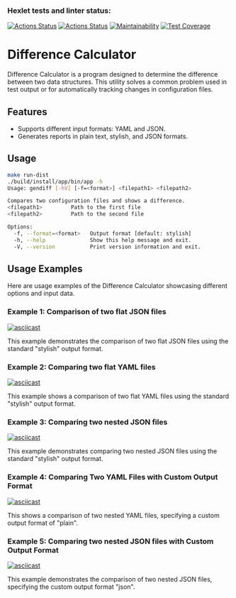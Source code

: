 ### Hexlet tests and linter status:
[![Actions Status](https://github.com/Rata0/java-project-71/actions/workflows/hexlet-check.yml/badge.svg)](https://github.com/Rata0/java-project-71/actions)
[![Actions Status](https://github.com/Rata0/java-project-71/actions/workflows/ci-check.yml/badge.svg)](https://github.com/Rata0/java-project-71/actions)
[![Maintainability](https://api.codeclimate.com/v1/badges/da0f9386aa130c0e2670/maintainability)](https://codeclimate.com/github/Rata0/java-project-71/maintainability)
[![Test Coverage](https://api.codeclimate.com/v1/badges/da0f9386aa130c0e2670/test_coverage)](https://codeclimate.com/github/Rata0/java-project-71/test_coverage)

# Difference Calculator

Difference Calculator is a program designed to determine the difference between two data structures. This utility solves a common problem used in test output or for automatically tracking changes in configuration files.

## Features
- Supports different input formats: YAML and JSON.
- Generates reports in plain text, stylish, and JSON formats.
## Usage

```bash
make run-dist
./build/install/app/bin/app -h
Usage: gendiff [-hV] [-f=<format>] <filepath1> <filepath2>

Compares two configuration files and shows a difference.
<filepath1>         Path to the first file
<filepath2>         Path to the second file

Options:
  -f, --format=<format>   Output format [default: stylish]
  -h, --help              Show this help message and exit.
  -V, --version           Print version information and exit.
```

## Usage Examples

Here are usage examples of the Difference Calculator showcasing different options and input data.

### Example 1: Comparison of two flat JSON files

[![asciicast](https://asciinema.org/a/XspIE3bz2UA4TKGRUDkWIDm0q.svg)](https://asciinema.org/a/XspIE3bz2UA4TKGRUDkWIDm0q)

This example demonstrates the comparison of two flat JSON files using the standard "stylish" output format.

### Example 2: Comparing two flat YAML files

[![asciicast](https://asciinema.org/a/5Oi6XjAMs5Jk48Y5PQlgzKS5N.svg)](https://asciinema.org/a/5Oi6XjAMs5Jk48Y5PQlgzKS5N)

This example shows a comparison of two flat YAML files using the standard "stylish" output format.

### Example 3: Comparing two nested JSON files

[![asciicast](https://asciinema.org/a/eU0qKYQFIOiHOna510ClFk3w3.svg)](https://asciinema.org/a/eU0qKYQFIOiHOna510ClFk3w3)

This example demonstrates comparing two nested JSON files using the standard "stylish" output format.

### Example 4: Comparing Two YAML Files with Custom Output Format

[![asciicast](https://asciinema.org/a/RXSIwhaste9Au2QPJLNHLUlhD.svg)](https://asciinema.org/a/RXSIwhaste9Au2QPJLNHLUlhD)

This shows a comparison of two nested YAML files, specifying a custom output format of "plain". 

### Example 5: Comparing two nested JSON files with Custom Output Format

[![asciicast](https://asciinema.org/a/RZKS8fNblLrpeU1msvyYE8mb4.svg)](https://asciinema.org/a/RZKS8fNblLrpeU1msvyYE8mb4)

This example demonstrates the comparison of two nested JSON files, specifying the custom output format "json". 